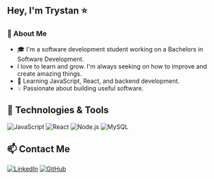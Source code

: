 ## Hey, I'm Trystan ⭐

### 🚀 About Me
- 🎓 I'm a software development student working on a Bachelors in Software Development.
-  I love to learn and grow. I'm always seeking on how to improve and create amazing things.
- 🌱 Learning JavaScript, React, and backend development.
- 💡 Passionate about building useful software.

## 🔧 Technologies & Tools
![JavaScript](https://img.shields.io/badge/-JavaScript-yellow?style=flat&logo=javascript)
![React](https://img.shields.io/badge/-React-blue?style=flat&logo=react)
![Node.js](https://img.shields.io/badge/-Node.js-green?style=flat&logo=node.js)
![MySQL](https://img.shields.io/badge/-MySQL-blue?style=flat&logo=mysql)

## 📫 Contact Me
[![LinkedIn](https://img.shields.io/badge/-LinkedIn-blue?style=flat&logo=linkedin)](https://www.linkedin.com/in/trystan-jones-1554a92ba/)
[![GitHub](https://img.shields.io/badge/-GitHub-black?style=flat&logo=github)](https://github.com/trystandj)


